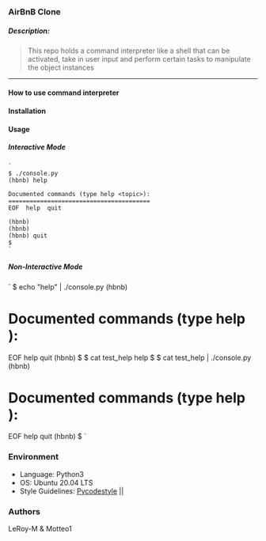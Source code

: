 ### AirBnB Clone
##### Description:
> This repo holds a command interpreter like a shell that can be activated, take in user input and perform certain tasks to manipulate the object instances

***

#### How to use command interpreter


#### Installation


#### Usage
##### Interactive Mode
	`
	$ ./console.py
	(hbnb) help

	Documented commands (type help <topic>):
	========================================
	EOF  help  quit
	
	(hbnb) 
	(hbnb) 
	(hbnb) quit
	$
	`
##### Non-Interactive Mode
`
$ echo "help" | ./console.py
(hbnb)

Documented commands (type help <topic>):
========================================
EOF  help  quit
(hbnb) 
$
$ cat test_help
help
$
$ cat test_help | ./console.py
(hbnb)

Documented commands (type help <topic>):
========================================
EOF  help  quit
(hbnb) 
$
`
### Environment
* Language: Python3
* OS: Ubuntu 20.04 LTS
* Style Guidelines: [Pycodestyle](https://pypi.org/project/pycodestyle/) ||

### Authors
LeRoy-M & 
Motteo1
